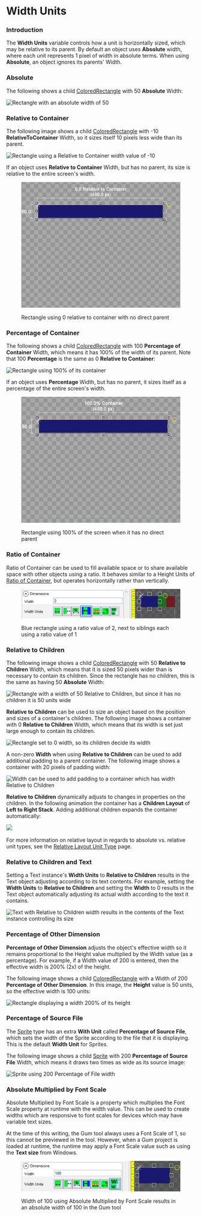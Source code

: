 # Width Units

### Introduction

The **Width Units** variable controls how a unit is horizontally sized, which may be relative to its parent. By default an object uses **Absolute** width, where each unit represents 1 pixel of width in absolute terms. When using **Absolute**, an object ignores its parents' Width.

### Absolute

The following shows a child [ColoredRectangle](https://github.com/vchelaru/Gum/tree/8c293a405185cca0e819b810220de684b436daf9/Gum/coloredrectangle/ColoredRectangle.html) with 50 **Absolute** Width:

![Rectangle with an absolute width of 50](<../../.gitbook/assets/11\_05 35 01.png>)

### Relative to Container

The following image shows a child [ColoredRectangle](https://github.com/vchelaru/Gum/tree/8c293a405185cca0e819b810220de684b436daf9/Gum/coloredrectangle/ColoredRectangle.html) with -10 **RelativeToContainer** Width, so it sizes itself 10 pixels less wide than its parent.

![Rectangle using a Relative to Container width value of -10](<../../.gitbook/assets/11\_05 36 16.png>)

If an object uses **Relative to Container** Width, but has no parent, its size is relative to the entire screen's width.

<figure><img src="../../.gitbook/assets/image (70).png" alt=""><figcaption><p>Rectangle using 0 relative to container with no direct parent</p></figcaption></figure>

### Percentage of Container

The following shows a child [ColoredRectangle](https://github.com/vchelaru/Gum/tree/8c293a405185cca0e819b810220de684b436daf9/Gum/coloredrectangle/ColoredRectangle.html) with 100 **Percentage of Container** Width, which means it has 100% of the width of its parent. Note that 100 **Percentage** is the same as 0 **Relative to Container**:

![Rectangle using 100% of its container](<../../.gitbook/assets/02\_10 09 01.png>)

If an object uses **Percentage** Width, but has no parent, it sizes itself as a percentage of the entire screen's width.

<figure><img src="../../.gitbook/assets/image (69).png" alt=""><figcaption><p>Rectangle using 100% of the screen when it has no direct parent</p></figcaption></figure>

### Ratio of Container

Ratio of Container can be used to fill available space or to share available space with other objects using a ratio. It behaves similar to a Height Units of [Ratio of Container](height-units.md#ratio-of-container), but operates horizontally rather than vertically.

<figure><img src="../../.gitbook/assets/image (1).png" alt=""><figcaption><p>Blue rectangle using a ratio value of 2, next to siblings each using a ratio value of 1</p></figcaption></figure>

### Relative to Children

The following image shows a child [ColoredRectangle](https://github.com/vchelaru/Gum/tree/8c293a405185cca0e819b810220de684b436daf9/Gum/coloredrectangle/ColoredRectangle.html) with 50 **Relative to Children** Width, which means that it is sized 50 pixels wider than is necessary to contain its children. Since the rectangle has no children, this is the same as having 50 **Absolute** Width:

![Rectangle with a width of 50 Relative to Children, but since it has no children it is 50 units wide](<../../.gitbook/assets/11\_05 46 44.png>)

**Relative to Children** can be used to size an object based on the position and sizes of a container's children. The following image shows a container with 0 **Relative to Children** Width, which means that its width is set just large enough to contain its children.

![Rectangle set to 0 width, so its children decide its width](<../../.gitbook/assets/11\_05 48 45.png>)

A non-zero **Width** when using **Relative to Children** can be used to add additional padding to a parent container. The following image shows a container with 20 pixels of padding width:

![Width can be used to add padding to a container which has width Relative to Children](<../../.gitbook/assets/11\_05 49 45.png>)

**Relative to Children** dynamically adjusts to changes in properties on the children. In the following animation the container has a **Children Layout** of **Left to Right Stack**. Adding additional children expands the container automatically:

![](<../../.gitbook/assets/LeftToRightStackSizeChildren (1).gif>)

For more information on relative layout in regards to absolute vs. relative unit types, see the [Relative Layout Unit Type](https://github.com/vchelaru/Gum/tree/8c293a405185cca0e819b810220de684b436daf9/docs/Gum%20Elements/General%20Properties/Relative%20Layout%20Unit%20Type/README.md) page.

### Relative to Children and Text

Setting a Text instance's **Width Units** to **Relative to Children** results in the Text object adjusting according to its text contents. For example, setting the **Width Units** to **Relative to Children** and setting the **Width** to 0 results in the Text object automatically adjusting its actual width according to the text it contains.

![Text with Relative to Children width results in the contents of the Text instance controlling its size](<../../.gitbook/assets/11\_05 52 48.png>)

### Percentage of Other Dimension

**Percentage of Other Dimension** adjusts the object's effective width so it remains proportional to the Height value multiplied by the Width value (as a percentage). For example, if a Width value of 200 is entered, then the effective width is 200% (2x) of the height.

The following image shows a child [ColoredRectangle](https://github.com/vchelaru/Gum/tree/8c293a405185cca0e819b810220de684b436daf9/Gum/coloredrectangle/ColoredRectangle.html) with a Width of 200 **Percentage of Other Dimension**. In this image, the **Height** value is 50 units, so the effective width is 100 units:

![Rectangle displaying a width 200% of its height](<../../.gitbook/assets/11\_05 55 15.png>)

### Percentage of Source File

The [Sprite](https://github.com/vchelaru/Gum/tree/8c293a405185cca0e819b810220de684b436daf9/docs/Gum%20Elements/General%20Properties/Sprite/README.md) type has an extra **With Unit** called **Percentage of Source File**, which sets the width of the Sprite according to the file that it is displaying. This is the default **Width Unit** for Sprites.

The following image shows a child [Sprite](https://github.com/vchelaru/Gum/tree/8c293a405185cca0e819b810220de684b436daf9/docs/Gum%20Elements/General%20Properties/Sprite/README.md) with 200 **Percentage of Source File** Width, which means it draws two times as wide as its source image:

![Sprite using 200 Percentage of File width](<../../.gitbook/assets/11\_05 58 09.png>)

### Absolute Multiplied by Font Scale

Absolute Multiplied by Font Scale is a property which multiplies the Font Scale property at runtime with the width value. This can be used to create widths which are responsive to font scales for devices which may have variable text sizes.

At the time of this writing, the Gum tool always uses a Font Scale of 1, so this cannot be previewed in the tool. However, when a Gum project is loaded at runtime, the runtime may apply a Font Scale value such as using the **Text size** from Windows.

<figure><img src="../../.gitbook/assets/image (1) (1).png" alt=""><figcaption><p>Width of 100 using Absolute Multiplied by Font Scale results in an absolute width of 100 in the Gum tool</p></figcaption></figure>

